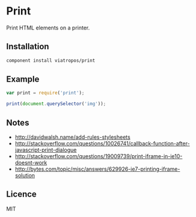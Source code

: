 # Print

Print HTML elements on a printer.

## Installation

```bash
component install viatropos/print
```

## Example

```js
var print = require('print');

print(document.querySelector('img'));
```

## Notes

- http://davidwalsh.name/add-rules-stylesheets
- http://stackoverflow.com/questions/10026741/callback-function-after-javascript-print-dialogue
- http://stackoverflow.com/questions/19009739/print-iframe-in-ie10-doesnt-work
- http://bytes.com/topic/misc/answers/629926-ie7-printing-iframe-solution

## Licence

MIT